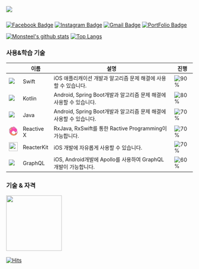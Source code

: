 # <img src="https://user-images.githubusercontent.com/52942409/120411892-90624b80-c390-11eb-96f7-d0d02f785049.png" height="200">

[![Facebook Badge](https://img.shields.io/badge/-Facebook-1877f2?style=for-the-badge&logo=facebook&logoColor=white&link=https://www.facebook.com/Monsteel1212/)](https://www.facebook.com/Monsteel1212/)
[![Instagram Badge](https://img.shields.io/badge/-instagram-dd2a7b?style=for-the-badge&logo=instagram&logoColor=white&link=https://www.instagram.com/e0eun_haru/)](https://www.instagram.com/e0eun_haru/)
[![Gmail Badge](https://img.shields.io/badge/-Gmail-c14438?logo=Gmail&logoColor=white&link=mailto:1cktmdgh2@gmail.com&style=for-the-badge)](mailto:dev.e0eun@gmail.com)
[![PortFolio Badge](https://img.shields.io/badge/-PortFolio-yellow?style=for-the-badge&logo=notion&link=https://www.notion.so/monsteel/6aa947ba72674aa5bdb9cb95c888c3b4)](https://www.notion.so/monsteel/6aa947ba72674aa5bdb9cb95c888c3b4)

[![Monsteel's github stats](https://github-readme-stats.vercel.app/api?username=Monsteel&show_icons=true&hide_border=true&count_private=true)](https://github.com/Monsteel)
[![Top Langs](https://github-readme-stats.vercel.app/api/top-langs/?username=Monsteel&layout=compact&hide=java,jupyter%20notebook,c%23&exclude_repo=Monsteel.github.io)](https://github.com/Monsteel)

### 사용&학습 기술  

||이름|설명|진행|
|---|---|---|---|
|![](https://img.icons8.com/color/24/000000/swift.png)|Swift|iOS 애플리캐이션 개발과 알고리즘 문제 해결에 사용할 수 있습니다.|![90%](https://progress-bar.dev/90)|
|![](https://img.icons8.com/color/24/000000/kotlin.png)|Kotlin|Android, Spring Boot개발과 알고리즘 문제 해결에 사용할 수 있습니다.|![80%](https://progress-bar.dev/80)|
|![](https://img.icons8.com/color/24/000000/java.png)|Java|Android, Spring Boot개발과 알고리즘 문제 해결에 사용할 수 있습니다.|![70%](https://progress-bar.dev/70)|
|<img src="https://github.com/ReactiveX/RxSwift/blob/main/assets/RxSwift_Logo.png" width="24" height="24">|Reactive X|RxJava, RxSwift를 통한 Ractive Programming이 가능합니다.|![70%](https://progress-bar.dev/70)|
|<img src="https://user-images.githubusercontent.com/52942409/120409747-93f3d380-c38c-11eb-8d9b-89efda99aa3b.png" width="24" height="24">|ReacterKit|iOS 개발에 자유롭게 사용할 수 있습니다.|![70%](https://progress-bar.dev/70)|
|![](https://img.icons8.com/color/24/000000/graphql.png)|GraphQL|iOS, Android개발에 Apollo를 사용하여 GraphQL 개발이 가능합니다.|![60%](https://progress-bar.dev/60)|



### 기술 & 자격

<img src="https://user-images.githubusercontent.com/52942409/120566314-ef37cb80-c449-11eb-933c-82c11e2827c7.png" width="150" height="150">




[![Hits](https://hits.seeyoufarm.com/api/count/incr/badge.svg?url=https://github.com/Monsteel)](https://github.com/Monsteel)
